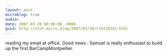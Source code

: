 ```yaml
---
layout: post
microblog: true
audio: 
date: 2007-03-28 00:00:00 -0000
guid: http://xtof.micro.blog/2007/03/28/t14128241.html
---
```

reading my email at office. Good news : Samuel is really enthusiast to build up the first BarCampMontpellier.
